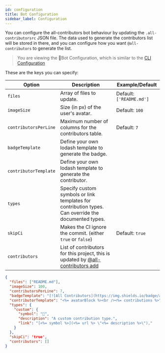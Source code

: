 ```yaml
---
id: configuration
title: Bot Configuration
sidebar_label: Configuration
---
```


You can configure the all-contributors bot behaviour by updating the `.all-contributorsrc` JSON file.
The data used to generate the contributors list will be stored in there, and you
can configure how you want `@all-contributors` to generate the list.

> You are viewing the 🤖Bot Configuration, which is similar to the [CLI Configuration](../cli/configuration)

These are the keys you can specify:

| Option                | Description                                                                                         | Example/Default                                                                                             |
| --------------------- | --------------------------------------------------------------------------------------------------- | ----------------------------------------------------------------------------------------------------------- |
| `files`               | Array of files to update.                                                                           | Default: `['README.md']`                                                                                    |
| `imageSize`           | Size (in px) of the user's avatar.                                                                  | Default: `100`                                                                                            |
| `contributorsPerLine` | Maximum number of columns for the contributors table.                                               | Default: `7`                                                                                                |
| `badgeTemplate`       | Define your own lodash template to generate the badge.                                              | |
| `contributorTemplate` | Define your own lodash template to generate the contributor.                                        | |
| `types`               | Specify custom symbols or link templates for contribution types. Can override the documented types. | |
| `skipCi`              | Makes the CI ignore the commit. (either `true` or `false`)                                          | Default: `true` |
| `contributors`        | List of contributors for this project, this is updated by [@all-contributors add](usage#all-contributors-add) | |

```json
{
  "files": ["README.md"],
  "imageSize": 100,
  "contributorsPerLine": 7,
  "badgeTemplate": "[![All Contributors](https://img.shields.io/badge/all_contributors-<%= contributors.length %>-orange.svg?style=flat-square)](#contributors)",
  "contributorTemplate": "<%= avatarBlock %><br /><%= contributions %>",
  "types": {
    "custom": {
      "symbol": "🔭",
      "description": "A custom contribution type.",
      "link": "[<%= symbol %>](<%= url %> \"<%= description %>\"),"
    }
  },
  "skipCi": 'true',
  "contributors": []
}
```


